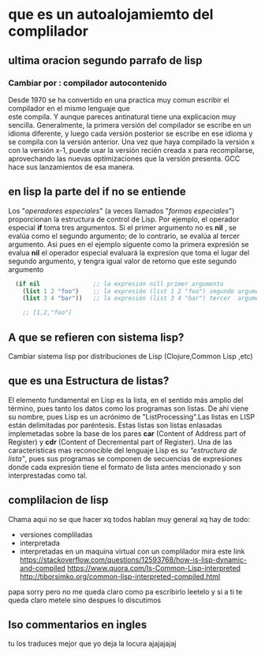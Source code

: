 # que es un autoalojamiemto del complilador 
## ultima oracion segundo parrafo de lisp

<!-- Defecto de fabrica del traductor -->
### Cambiar por : compilador autocontenido
Desde 1970 se ha convertido en una practica muy comun  escribir el compilador en el mismo lenguaje que  
este compila. Y aunque pareces antinatural tiene una explicacion muy sencilla. Generalmente, la primera versión del compilador se escribe en un idioma diferente, y luego cada versión posterior se escribe en ese idioma y se compila con la versión anterior. Una vez que haya compilado la versión x con la versión x-1, puede usar la versión recién creada x para recompilarse, aprovechando las nuevas optimizaciones que la versión presenta. GCC hace sus lanzamientos de esa manera. 
<!-- no se si poner que los compiladores son programas ya interpretados o complilados y que por tanto no necesitan compilarse cada vez que se ejecutan
 esto lo digo xq lo de la vercion x y la x-1 suena a super costoso pero en realidad es solo un nivel -->

## en lisp la parte del if no se entiende
<!-- Sustituir entero -->
Los "_operadores especiales_" (a veces llamados "_formas especiales_") proporcionan
la estructura de control de Lisp. Por ejemplo, el operador especial **if** toma tres
argumentos. Si el primer argumento no es **nil** , se evalúa como el segundo
argumento; de lo contrario, se evalúa al tercer argumento. Asi pues en el ejemplo siguente
como la primera expresión se evalua **nil** el operador especial evaluará la expresion que 
toma el lugar del segundo argumento, y tengra igual valor de retorno que este segundo argumento 

```lisp
  (if nil               ;; la expresión nill primer argumento 
    (list 1 2 "foo")    ;; la expresión (list 1 2 "foo") segundo argumento
    (list 3 4 "bar"))   ;; la expresión (list 3 4 "bar") tercer  argumento

    ;; [1,2,"foo"]
```

## A que se refieren con sistema lisp?
Cambiar sistema lisp por distribuciones de Lisp (Clojure,Common Lisp ,etc)


## que es una Estructura de listas?

<!-- Poner como penultimo parrafo del apartado
Sintaxis de Lisp 
cambiar estructura de lista por  _"estructura de lista"_-->

El elemento fundamental en Lisp es la lista, en el sentido más amplio del término, 
pues tanto los datos como los programas son listas. De ahí viene su nombre, pues 
Lisp es un acrónimo de "ListProcessing".Las listas en LISP están delimitadas por 
paréntesis. Estas listas son listas enlasadas implemetadas sobre la base de los 
pares **car** (Content of Address part of Register) y **cdr**
(Content of Decremental part of Register). Una de las caracteristicas mas reconocible
del lenguaje Lisp es su _"estructura de lista"_, pues sus programas se componen de 
secuencias de expresiones donde cada expresión tiene el formato de lista antes 
mencionado y son interprestadas como tal.  


## complilacion de lisp
Chama aqui no se que hacer xq todos hablan muy general xq hay de todo:
- versiones compliladas
- interpretada 
- interpretadas en un maquina virtual con un complilador 
mira este link 
https://stackoverflow.com/questions/12593768/how-is-lisp-dynamic-and-compiled
https://www.quora.com/Is-Common-Lisp-interpreted
http://tiborsimko.org/common-lisp-interpreted-compiled.html

papa sorry pero no me queda claro como pa escribirlo leetelo y si a ti te 
queda claro metele sino despues lo discutimos 

## lso commentarios en ingles 
tu los traduces mejor que yo deja la locura ajajajajaj